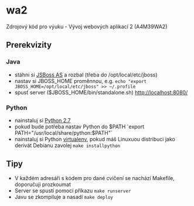 wa2
===

Zdrojový kód pro výuku - Vývoj webových aplikací 2 (A4M39WA2)

Prerekvizity
------------

### Java

- stáhni si [JSBoss AS](https://www.jboss.org/jbossas/downloads) a rozbal (třeba do /opt/local/etc/jboss)
- nastav si JBOSS_HOME proměnnou, e.g. `echo "export JBOSS_HOME=/opt/local/etc/jboss" >> ~/.profile`
- spusť server ($JBOSS_HOME/bin/standalone.sh) [http://localhost:8080/](http://localhost:8080/)

### Python

- nainstaluj si [Python 2.7](http://www.python.org/downloads/)
- pokud bude potřeba nastav Python do $PATH `export PATH="/usr/local/share/python:$PATH"`
- nainstaluj si Python [virtualenv](https://pypi.python.org/pypi/virtualenv), pokud máš Linuxuou distribuci jako derivát Debianu zavolej `make installpython`

Tipy
----

- V každém adresáři s kódem pro dané cvičení se nachází Makefile, doporučuji prozkoumat
- Server se spustí pomocí příkazu `make runserver`
- Javu se zkompiluje a nasadí `make deploy`
